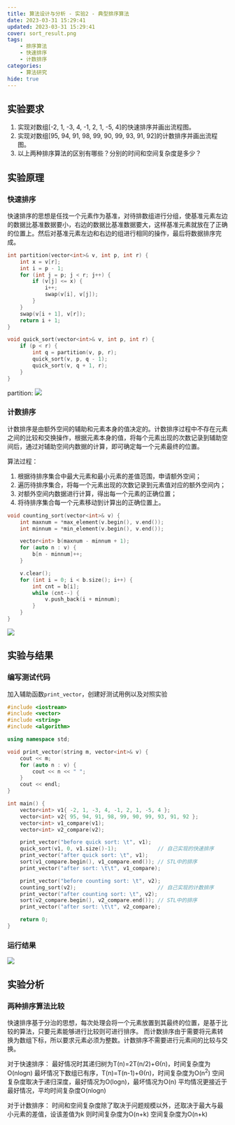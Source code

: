 ```yaml
---
title: 算法设计与分析 - 实验2 - 典型排序算法
date: 2023-03-31 15:29:41
updated: 2023-03-31 15:29:41
cover: sort_result.png
tags:
    - 排序算法
    - 快速排序
    - 计数排序
categories:
    - 算法研究
hide: true
---
```


## 实验要求

1. 实现对数组[-2, 1, -3, 4, -1, 2, 1, -5, 4]的快速排序并画出流程图。
2. 实现对数组[95, 94, 91, 98, 99, 90, 99, 93, 91, 92]的计数排序并画出流程图。
3. 以上两种排序算法的区别有哪些？分别的时间和空间复杂度是多少？

## 实验原理

### 快速排序
快速排序的思想是任找一个元素作为基准，对待排数组进行分组，使基准元素左边的数据比基准数据要小，右边的数据比基准数据要大，这样基准元素就放在了正确的位置上。然后对基准元素左边和右边的组进行相同的操作，最后将数据排序完成。

```C++
int partition(vector<int>& v, int p, int r) {
	int x = v[r];
	int i = p - 1;
	for (int j = p; j < r; j++) {
		if (v[j] <= x) {
			i++;
			swap(v[i], v[j]);
		}
	}
	swap(v[i + 1], v[r]);
	return i + 1;
}

void quick_sort(vector<int>& v, int p, int r) {
	if (p < r) {
		int q = partition(v, p, r);
		quick_sort(v, p, q - 1);
		quick_sort(v, q + 1, r);
	}
}
```

partition:
![](partition.png)

### 计数排序
计数排序是由额外空间的辅助和元素本身的值决定的。计数排序过程中不存在元素之间的比较和交换操作，根据元素本身的值，将每个元素出现的次数记录到辅助空间后，通过对辅助空间内数据的计算，即可确定每一个元素最终的位置。

算法过程：
1. 根据待排序集合中最大元素和最小元素的差值范围，申请额外空间；
2. 遍历待排序集合，将每一个元素出现的次数记录到元素值对应的额外空间内；
3. 对额外空间内数据进行计算，得出每一个元素的正确位置；
4. 将待排序集合每一个元素移动到计算出的正确位置上。

```C++
void counting_sort(vector<int>& v) {
	int maxnum = *max_element(v.begin(), v.end());
	int minnum = *min_element(v.begin(), v.end());

	vector<int> b(maxnum - minnum + 1);
	for (auto n : v) {
		b[n - minnum]++;
	}

	v.clear();
	for (int i = 0; i < b.size(); i++) {
		int cnt = b[i];
		while (cnt--) {
			v.push_back(i + minnum);
		}
	}
}
```

![](counting_sort.png)

## 实验与结果

### 编写测试代码
加入辅助函数`print_vector`，创建好测试用例以及对照实验
```C++
#include <iostream>
#include <vector>
#include <string>
#include <algorithm>

using namespace std;

void print_vector(string m, vector<int>& v) {
	cout << m;
	for (auto n : v) {
		cout << n << " ";
	}
	cout << endl;
}

int main() {
	vector<int> v1{ -2, 1, -3, 4, -1, 2, 1, -5, 4 };
	vector<int> v2{ 95, 94, 91, 98, 99, 90, 99, 93, 91, 92 };
	vector<int> v1_compare(v1);
	vector<int> v2_compare(v2);

	print_vector("before quick sort: \t", v1);
	quick_sort(v1, 0, v1.size()-1);             // 自己实现的快速排序
	print_vector("after quick sort: \t", v1);
	sort(v1_compare.begin(), v1_compare.end()); // STL中的排序
	print_vector("after sort: \t\t", v1_compare);

	print_vector("before counting sort: \t", v2);
	counting_sort(v2);                          // 自己实现的计数排序
	print_vector("after counting sort: \t", v2);
	sort(v2_compare.begin(), v2_compare.end()); // STL中的排序
	print_vector("after sort: \t\t", v2_compare);

	return 0;
}
```

### 运行结果

![](sort_result.png)

## 实验分析

### 两种排序算法比较

快速排序基于分治的思想，每次处理会将一个元素放置到其最终的位置，是基于比较的算法，只要元素能够进行比较则可进行排序。
而计数排序由于需要将元素转换为数组下标，所以要求元素必须为整数。计数排序不需要进行元素间的比较与交换。

对于快速排序：
最好情况时其递归树为T(n)=2T(n/2)+Θ(n)，时间复杂度为O(nlogn)
最坏情况下数组已有序，T(n)=T(n-1)+Θ(n)，时间复杂度为O(n<sup>2</sup>)
空间复杂度取决于递归深度，最好情况为O(logn)，最坏情况为O(n)
平均情况更接近于最好情况，平均时间复杂度O(nlogn)

对于计数排序：
时间和空间复杂度除了取决于问题规模以外，还取决于最大与最小元素的差值，设该差值为k
则时间复杂度为O(n+k)
空间复杂度为O(n+k)
